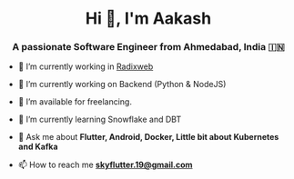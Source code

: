 <h1 align="center">Hi 👋, I'm <!--<a href="https://100rabhcsmc.github.io/Me.io/" target="blank">
Saurabh</a>-->Aakash</h1>
<h3 align="center">A passionate Software Engineer from Ahmedabad, India &#127470;&#127475</h3>

- 🔭 I’m currently working in <a href="https://radixweb.com/" target="blank">Radixweb</a>

- 🌱 I’m currently working on Backend (Python & NodeJS)

- 🤝 I’m available for freelancing.

- 🌱 I’m currently learning Snowflake and DBT

- 💬 Ask me about **Flutter, Android, Docker, Little bit about Kubernetes and Kafka**

- 📫 How to reach me **skyflutter.19@gmail.com**
